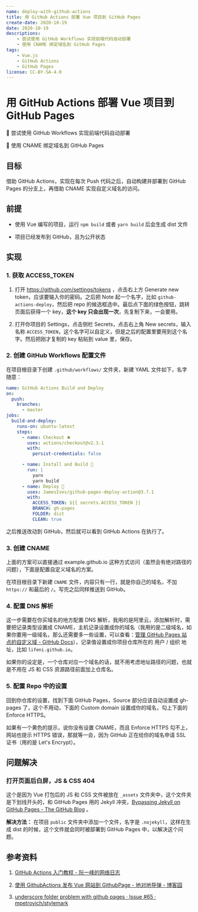 ```yaml
---
name: deploy-with-github-actions
title: 用 GitHub Actions 部署 Vue 项目到 GitHub Pages
create-date: 2020-10-19
date: 2020-10-19
descriptions:
    - 尝试使用 GitHub Workflows 实现前端代码自动部署
    - 使用 CNAME 绑定域名到 GitHub Pages
tags:
    - Vue.js
    - GitHub Actions
    - GitHub Pages
license: CC-BY-SA-4.0
---
```


# 用 GitHub Actions 部署 Vue 项目到 GitHub Pages

📌 尝试使用 GitHub Workflows 实现前端代码自动部署

🔗 使用 CNAME 绑定域名到 GitHub Pages

## 目标

借助 GitHub Actions，实现在每次 Push 代码之后，自动构建并部署到 GitHub Pages 的分支上，再借助 CNAME 实现自定义域名的访问。

## 前提

- 使用 Vue 编写的项目，运行 `npm build` 或者 `yarn build` 后会生成 dist 文件

- 项目已经发布到 GitHub，且为公开状态

## 实现

### 1. 获取 ACCESS_TOKEN

1. 打开 https://github.com/settings/tokens ，点击右上方 Generate new token，应该要输入你的密码。之后把 Note 起一个名字，比如 `github-actions-deploy`，然后把 repo 的候选框选中。最后点下面的绿色按钮，跳转页面后获得一个 key，**这个 key 只会出现一次**，先复制下来，一会要用。

2. 打开你项目的 Settings，点击侧栏 Secrets，点击右上角 New secrets，输入名称 `ACCESS_TOKEN`，这个名字可以自定义，但是之后的配置里要用到这个名字。然后把刚才复制的 key 粘贴到 value 里，保存。

### 2. 创建 GitHub Workflows 配置文件

在项目根目录下创建 `.github/workflows/` 文件夹，新建 YAML 文件如下，名字随意：

```yml
name: GitHub Actions Build and Deploy
on:
  push:
    branches:
      - master
jobs:
  build-and-deploy:
    runs-on: ubuntu-latest
    steps:
      - name: Checkout 🛎️
        uses: actions/checkout@v2.3.1
        with:
          persist-credentials: false

      - name: Install and Build 🔧
        run: |
          yarn
          yarn build
      - name: Deploy 🚀
        uses: JamesIves/github-pages-deploy-action@3.7.1
        with:
          ACCESS_TOKEN: ${{ secrets.ACCESS_TOKEN }}
          BRANCH: gh-pages
          FOLDER: dist
          CLEAN: true
```

之后推送改动到 GitHub，然后就可以看到 GitHub Actions 在执行了。

### 3. 创建 CNAME

上面的方案可以直接通过 example.github.io 这种方式访问（虽然会有绝对路径的问题），下面是配置自定义域名的方案。

在项目根目录下新建 `CNAME` 文件，内容只有一行，就是你自己的域名，不加 `https://` 和最后的 `/`。写完之后同样推送到 GitHub。

### 4. 配置 DNS 解析

这一步需要在你买域名的地方配置 DNS 解析，我用的是阿里云，添加解析时，需要把记录类型设置成 CNAME，主机记录设置成你的域名（我用的是二级域名，如果你要用一级域名，那么还需要多一些设置，可以查看：[管理 GitHub Pages 站点的自定义域 - GitHub Docs](https://docs.github.com/cn/free-pro-team@latest/github/working-with-github-pages/managing-a-custom-domain-for-your-github-pages-site#%E9%85%8D%E7%BD%AE-apex-%E5%9F%9F)），记录值设置成你项目仓库所在的 用户 / 组织 地址，比如 `lifeni.github.io`。

如果你的设定是，一个仓库对应一个域名的话，就不用考虑地址路径的问题，也就是不用在 JS 和 CSS 资源路径前面加上仓库名。

### 5. 配置 Repo 中的设置

回到你仓库的设置，找到下面 GitHub Pages，Source 部分应该自动设置成 gh-pages 了，这个不用动，下面的 Custom domain 设置成你的域名，勾上下面的 Enforce HTTPS。

如果有一个黄色的提示，说你没有设置 CNAME，而且 Enforce HTTPS 勾不上，网站也提示 HTTPS 错误，那就等一会，因为 GitHub 正在给你的域名申请 SSL 证书（用的是 Let's Encrypt）。

## 问题解决

### 打开页面后白屏，JS & CSS 404

这个是因为 Vue 打包后的 JS 和 CSS 文件被放在 `_assets` 文件夹中，这个文件夹是下划线开头的，和 GitHub Pages 用的 Jekyll 冲突，[Bypassing Jekyll on GitHub Pages - The GitHub Blog](https://github.blog/2009-12-29-bypassing-jekyll-on-github-pages/) 。

**解决方法：** 在项目 `public` 文件夹中添加一个文件，名字是 `.nojekyll`，这样在生成 dist 的时候，这个文件就会同时被部署到 GitHub Pages 中，以解决这个问题。

## 参考资料

1. [GitHub Actions 入门教程 - 阮一峰的网络日志](http://www.ruanyifeng.com/blog/2019/09/getting-started-with-github-actions.html)

2. [使用 GithubActions 发布 Vue 网站到 GithubPage - 地对地导弹 - 博客园](https://dev-preview.cnblogs.com/missile/p/13821397.html)

3. [underscore folder problem with github pages · Issue #65 · mpetrovich/stylemark](https://github.com/mpetrovich/stylemark/issues/65)

